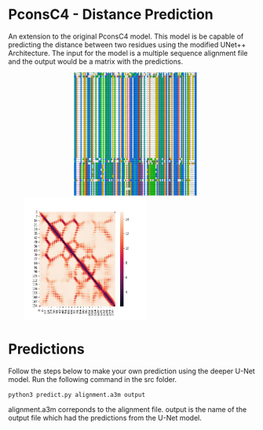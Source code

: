 # PconsC4 - Distance Prediction

An extension to the original PconsC4 model. This model is be capable of predicting the distance between two residues using the modified UNet++ Architecture.
The input for the model is a multiple sequence alignment file and the output would be a matrix with the predictions.

&nbsp; &nbsp; &nbsp; &nbsp; &nbsp; &nbsp; &nbsp; &nbsp; &nbsp; &nbsp; &nbsp; &nbsp; &nbsp; &nbsp; &nbsp; &nbsp; &nbsp; <img src="/src/images/MSA.png" width="250" height="250" title="Input MSA"> &nbsp; &nbsp; &nbsp; &nbsp; &nbsp; &nbsp; &nbsp; &nbsp; &nbsp; &nbsp; &nbsp; &nbsp; &nbsp; &nbsp; &nbsp; &nbsp; &nbsp; &nbsp; &nbsp;  <img src="/src/images/2.png" width="250" height="250" title="Output Heatmap"> &nbsp; &nbsp; &nbsp; &nbsp; &nbsp; &nbsp; &nbsp; &nbsp; &nbsp; &nbsp; &nbsp; &nbsp; &nbsp; &nbsp; &nbsp; &nbsp; &nbsp;


# Predictions

Follow the steps below to make your own prediction using the deeper U-Net model.
Run the following command in the src folder.

```python3
python3 predict.py alignment.a3m output
```

alignment.a3m correponds to the alignment file. 
output is the name of the output file which had the predictions from the U-Net model. 
